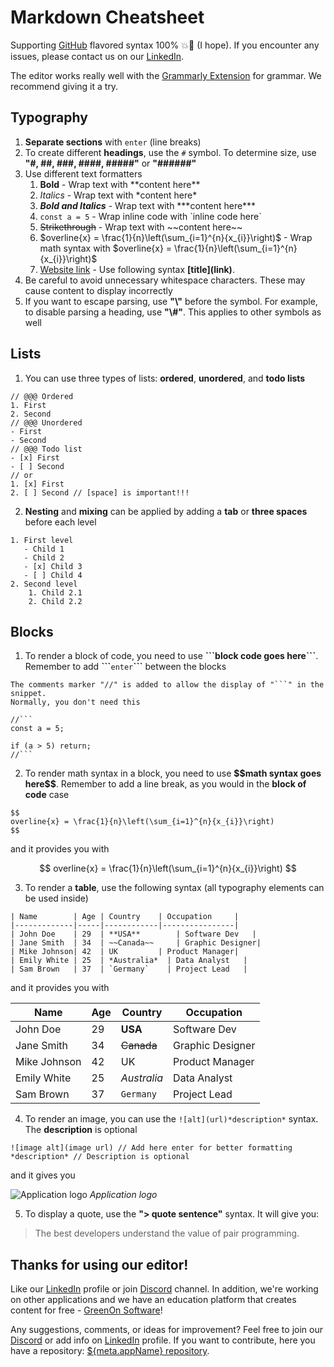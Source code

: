 # Markdown Cheatsheet

Supporting [GitHub](https://github.com) flavored syntax 100% 💥💚 (I hope). If you encounter any issues, please contact us on our [LinkedIn](https://www.linkedin.com/company/greenon-software).

The editor works really well with the [Grammarly Extension](https://chromewebstore.google.com/detail/grammarly-grammar-checker/kbfnbcaeplbcioakkpcpgfkobkghlhen?pli=1) for grammar. We recommend giving it a try.

## Typography

1. **Separate sections** with `enter` (line breaks)
2. To create different **headings**, use the `#` symbol. To determine size, use **"#, ##, ###, ####, #####"** or **"######"**
3. Use different text formatters
   1. **Bold** - Wrap text with \*\*content here\*\*
   2. *Italics* - Wrap text with \*content here\*
   3. ***Bold and Italics*** - Wrap text with \*\*\*content here\*\*\*
   4. `const a = 5` - Wrap inline code with \`inline code here\`
   5. ~~Strikethrough~~ - Wrap text with \~\~content here\~\~
   6. $overline{x} = \frac{1}{n}\left(\sum_{i=1}^{n}{x_{i}}\right)$ - Wrap math syntax with \$overline{x} = \frac{1}{n}\left(\sum_{i=1}^{n}{x_{i}}\right)\$
   7. [Website link](https://4markdown.com) - Use following syntax **\[title\]\(link\)**.
4. Be careful to avoid unnecessary whitespace characters. These may cause content to display incorrectly
5. If you want to escape parsing, use **"\\"** before the symbol. For example, to disable parsing a heading, use **"\\#"**. This applies to other symbols as well

## Lists

1. You can use three types of lists: **ordered**, **unordered**, and **todo lists**

```
// @@@ Ordered
1. First
2. Second
// @@@ Unordered
- First
- Second
// @@@ Todo list
- [x] First
- [ ] Second
// or
1. [x] First
2. [ ] Second // [space] is important!!!
```

2. **Nesting** and **mixing** can be applied by adding a **tab** or **three spaces** before each level

```
1. First level
   - Child 1
   - Child 2
   - [x] Child 3
   - [ ] Child 4
2. Second level
    1. Child 2.1
    2. Child 2.2
```

## Blocks

1. To render a block of code, you need to use **\`\`\`block code goes here\`\`\`**. Remember to add **\`\`\`**`enter`**\`\`\`** between the blocks

```
The comments marker "//" is added to allow the display of "```" in the snippet. 
Normally, you don't need this

//```
const a = 5;

if (a > 5) return;
//``` 
```

2. To render math syntax in a block, you need to use **\$\$math syntax goes here\$\$**. Remember to add a line break, as you would in the **block of code** case

```
$$
overline{x} = \frac{1}{n}\left(\sum_{i=1}^{n}{x_{i}}\right)
$$
```

and it provides you with

$$
overline{x} = \frac{1}{n}\left(\sum_{i=1}^{n}{x_{i}}\right)
$$

3. To render a **table**, use the following syntax (all typography elements can be used inside)

```
| Name        | Age | Country    | Occupation     |
|-------------|-----|------------|----------------|
| John Doe    | 29  | **USA**        | Software Dev   |
| Jane Smith  | 34  | ~~Canada~~     | Graphic Designer|
| Mike Johnson| 42  | UK         | Product Manager|
| Emily White | 25  | *Australia*  | Data Analyst   |
| Sam Brown   | 37  | `Germany`    | Project Lead   |
```

and it provides you with

| Name        | Age | Country    | Occupation     |
|-------------|-----|------------|----------------|
| John Doe    | 29  | **USA**       | Software Dev   |
| Jane Smith  | 34  | ~~Canada~~     | Graphic Designer|
| Mike Johnson| 42  | UK         | Product Manager|
| Emily White | 25  | *Australia*  | Data Analyst   |
| Sam Brown   | 37  | `Germany`    | Project Lead   |

4. To render an image, you can use the `![alt](url)*description*` syntax. The **description** is optional

```
![image alt](image url) // Add here enter for better formatting
*description* // Description is optional
```

and it gives you

![Application logo](/logo-thumbnail.webp)
*Application logo*

5. To display a quote, use the **"\> quote sentence"** syntax. It will give you:

> The best developers understand the value of pair programming.

## Thanks for using our editor!

Like our [LinkedIn](https://www.linkedin.com/company/greenon-software) profile or join [Discord](https://discord.com/invite/PxXQayT3x3) channel. In addition, we're working on other applications and we have an education platform that creates content for free - [GreenOn Software](https://greenonsoftware.com)! 

Any suggestions, comments, or ideas for improvement? Feel free to join our [Discord](https://discord.com/invite/PxXQayT3x3) or add info on [LinkedIn](https://www.linkedin.com/company/greenon-software) profile. If you want to contribute, here you have a repository: [${meta.appName} repository](https://github.com/polubis/4markdown).